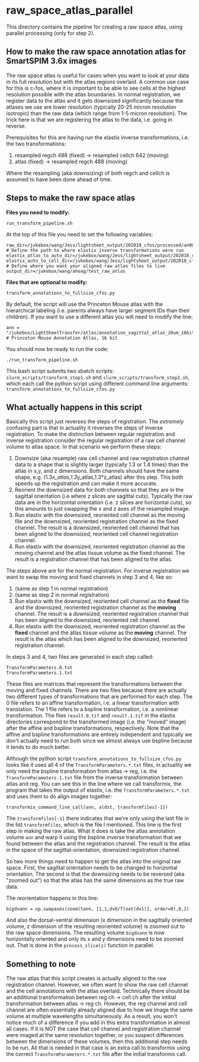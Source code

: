 # raw_space_atlas_parallel
This directory contains the pipeline for creating a raw space atlas, using parallel processing (only for step 2).

## How to make the raw space annotation atlas for SmartSPIM 3.6x images

The raw space atlas is useful for cases when you want to look at your data in its full resolution but with the atlas regions overlaid. A common use case for this is c-fos, where it is important to be able to see cells at the highest resolution possible with the atlas boundaries. In normal registration, we register data to the atlas and it gets downsized significantly because the atlases we use are lower resolution (typically 20-25 micron resolution isotropic) than the raw data (which range from 1-5 micron resolution). The trick here is that we are registering the atlas to the data, i.e. going in reverse.

Prerequisites for this are having run the elastix inverse transformations, i.e. the two transformations:
1. resampled regch 488 (fixed) -> resampled cellch 642 (moving)
2. atlas (fixed) -> resampled regch 488 (moving)

Where the resampling (aka downsizing) of both regch and cellch is assumed to have been done ahead of time.

## Steps to make the raw space atlas

**Files you need to modify:**

`run_transform_pipeline.sh`

At the top of this file you need to set the following variables:
```
raw_dir=/jukebox/wang/Jess/lightsheet_output/202010_cfos/processed/an001/full_sizedatafld/072420_jv_ymazelearn_an1_1_3x_647_008na_1hfds_z10um_50msec_ch00
# Define the path to where elastix inverse transformations were run
elastix_atlas_to_auto_dir=/jukebox/wang/Jess/lightsheet_output/202010_cfos/processed/an001/ClearMapClusterOutput/elastix_auto_to_atlas
elastix_auto_to_cell_dir=/jukebox/wang/Jess/lightsheet_output/202010_cfos/processed/an001/ClearMapClusterOutput/elastix_cfos_to_auto
# Define where you want your aligned raw atlas files to live
output_dir=/jukebox/wang/ahoag/test_raw_atlas
```

**Files that are optional to modify:**

`transform_annotations_to_fullsize_cfos.py`

By default, the script will use the Princeton Mouse atlas with the hierarchical labeling (i.e. parents always have larger segment IDs than their children). If you want to use a different atlas you will need to modify the line:

```
ann = "/jukebox/LightSheetTransfer/atlas/annotation_sagittal_atlas_20um_16bit_hierarch_labels.tif" # Princeton Mouse Annotation Atlas, 16 bit
```

You should now be ready to run the code:

`./run_transform_pipeline.sh`

This bash script submits two sbatch scripts: `slurm_scripts/transform_step1.sh` and `slurm_scripts/transform_step2.sh`, which each call the python script using different command line arguments: `transform_annotations_to_fullsize_cfos.py`

## What actually happens in this script

Basically this script just reverses the steps of registration. The *extremely* confusing part is that in actuality it reverses the steps of inverse registration. To make the distinction between regular registration and inverse registration consider the regular registration of a raw cell channel volume to atlas space. In that scenario we perform these steps:

1. Downsize (aka resample) raw cell channel and raw registration channel data to a shape that is slightly larger (typically 1.3 or 1.4 times) than the atlas in x,y, and z dimensions. Both channels should have the same shape, e.g. (1.3*x_atlas,1.3*y_atlas,1.3*z_atlas) after this step. This both speeds up the registration and can make it more accurate.
2. Reorient the downsized data for both channels so that they are in the sagittal orientation (i.e where z slices are sagittal cuts). Typically the raw data are in the horizontal orientation (i.e. z slices are horizontal cuts), so this amounts to just swapping the x and z axes of the resampled image.
3. Run elastix with the downsized, reoriented cell channel as the moving file and the downsized, reoriented registration channel as the fixed channel. The result is a downsized, reoriented cell channel that has been aligned to the downsized, reoriented cell channel registration channel.
4. Run elastix with the downsized, reoriented registration channel as the moving channel and the atlas tissue volume as the fixed channel. The result is a registration channel that has been aligned to the atlas.

The steps above are for the normal registration. For inverse registration we want to swap the moving and fixed channels in step 3 and 4, like so:
1. (same as step 1 in normal registration)
2. (same as step 2 in normal registration)  
3. Run elastix with the downsized, reoriented cell channel as the **fixed** file and the downsized, reoriented registration channel as the **moving** channel. The result is a downsized, reoriented registration channel that has been aligned to the downsized, reoriented cell channel.
4. Run elastix with the downsized, reoriented registration channel as the **fixed** channel and the atlas tissue volume as the **moving** channel. The result is the atlas which has been aligned to the downsized, reoriented registration channel.

In steps 3 and 4, two files are generated in each step called:
```
TransformParameters.0.txt
TransformParameters.1.txt
```
These files are matrices that represent the transformations between the moving and fixed channels. There are two files because there are actually two different types of transformations that are performed for each step. The 0 file refers to an affine transformation, i.e. a linear transformation with translation. The 1 file refers to a bspline transformation, i.e. a nonlinear transformation. The files `result.0.tif` and `result.1.tif` in the elastix directories correspond to the transformed image (i.e. the "moved" image) after the affine and bspline transformations, respectively. Note that the affine and bspline transformations are entirely independent and typically we don't actually need to run both since we almost always use bspline because it tends to do much better.

Although the python script `transform_annotations_to_fullsize_cfos.py` looks like it uses all 4 of the `TransformParameters.*.txt` files, in actuality we only need the bspline transformation from atlas -> reg, i.e. the `TransformParameters.1.txt` file from the inverse transformation between atlas and reg. You can see this in the line where we call transformix, the program that takes the output of elastix, i.e. the `TransformParameters.*.txt` and uses them to do align images together:  
```
transformix_command_line_call(ann, aldst, transformfiles[-1])
```
The `transformfiles[-1]` there indicates that we're only using the last file in the list `transformfiles`, which is the file I mentioned. This line is the first step in making the raw atlas. What it does is take the atlas annotation volume `ann` and warp it using the bspline inverse transformation that we found between the atlas and the registration channel. The result is the atlas in the space of the sagittal-orientation, downsized registration channel.

So two more things need to happen to get the atlas into the original raw space. First, the sagittal orientation needs to be changed to horizontal orientation. The second is that the downsizing needs to be reversed (aka "zoomed out") so that the atlas has the same dimensions as the true raw data.

The reorientation happens in this line:
```
bigdvann = np.swapaxes(zoom(tann, [1,1,dv0/float(dv1)], order=0),0,2)
```
And also the dorsal-ventral dimension (x dimension in the sagittally oriented volume, z dimension of the resulting reoriented volume) is zoomed out to the raw space dimensions. The resulting volume `bigdvann` is now horizontally oriented and only its x and y dimensions need to be zoomed out. That is done in the `process_slice(z)` function in parallel.


## Something to note
The raw atlas that this script creates is actually aligned to the raw registration channel. However, we often want to show the raw cell channel and the cell annotations with the atlas overlaid. Technically there should be an additional transformation between reg ch -> cell ch after the intitial transformation between atlas -> reg ch. However, the reg channel and cell channel are often essentially already aligned due to how we image the same volume at multiple wavelengths simultaneously. As a result, you won't notice much of a difference if you add in this extra transformation in almost all cases. If it is NOT the case that cell channel and registration channel were imaged at the same resolution together, or you suspect differences between the dimensions of these volumes, then this additional step needs to be run. All that is needed in that case is an extra call to transformix using the correct `TransformParameters.*.txt` file after the initial transformix call. 
